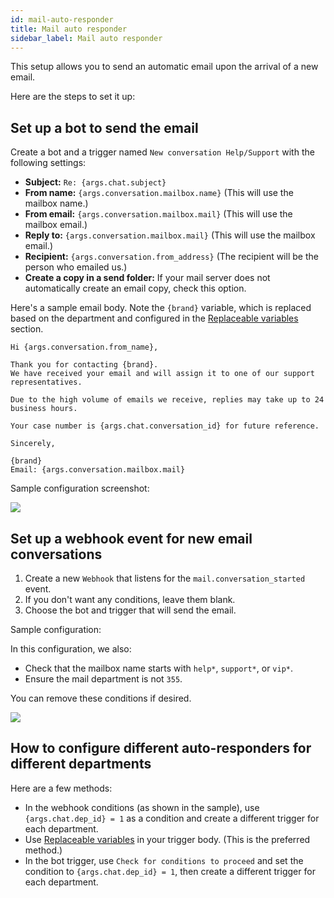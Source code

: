 ```yaml
---
id: mail-auto-responder
title: Mail auto responder
sidebar_label: Mail auto responder
---
```


This setup allows you to send an automatic email upon the arrival of a new email.

Here are the steps to set it up:

## Set up a bot to send the email

Create a bot and a trigger named `New conversation Help/Support` with the following settings:

*   **Subject:** `Re: {args.chat.subject}`
*   **From name:** `{args.conversation.mailbox.name}` (This will use the mailbox name.)
*   **From email:** `{args.conversation.mailbox.mail}` (This will use the mailbox email.)
*   **Reply to:** `{args.conversation.mailbox.mail}` (This will use the mailbox email.)
*   **Recipient:** `{args.conversation.from_address}` (The recipient will be the person who emailed us.)
*   **Create a copy in a send folder:** If your mail server does not automatically create an email copy, check this option.

Here's a sample email body. Note the `{brand}` variable, which is replaced based on the department and configured in the [Replaceable variables](replaceable-variables.md) section.

```
Hi {args.conversation.from_name},

Thank you for contacting {brand}.
We have received your email and will assign it to one of our support representatives.

Due to the high volume of emails we receive, replies may take up to 24 business hours.

Your case number is {args.chat.conversation_id} for future reference.

Sincerely,

{brand}
Email: {args.conversation.mailbox.mail}
```

Sample configuration screenshot:

![](/img/mail/trigger-auto-reply.png)

## Set up a webhook event for new email conversations

1.  Create a new `Webhook` that listens for the `mail.conversation_started` event.
2.  If you don't want any conditions, leave them blank.
3.  Choose the bot and trigger that will send the email.

Sample configuration:

In this configuration, we also:

*   Check that the mailbox name starts with `help*`, `support*`, or `vip*`.
*   Ensure the mail department is not `355`.

You can remove these conditions if desired.

![](/img/mail/auto-responder.png)

## How to configure different auto-responders for different departments

Here are a few methods:

*   In the webhook conditions (as shown in the sample), use `{args.chat.dep_id} = 1` as a condition and create a different trigger for each department.
*   Use [Replaceable variables](replaceable-variables.md) in your trigger body. (This is the preferred method.)
*   In the bot trigger, use `Check for conditions to proceed` and set the condition to `{args.chat.dep_id} = 1`, then create a different trigger for each department.

